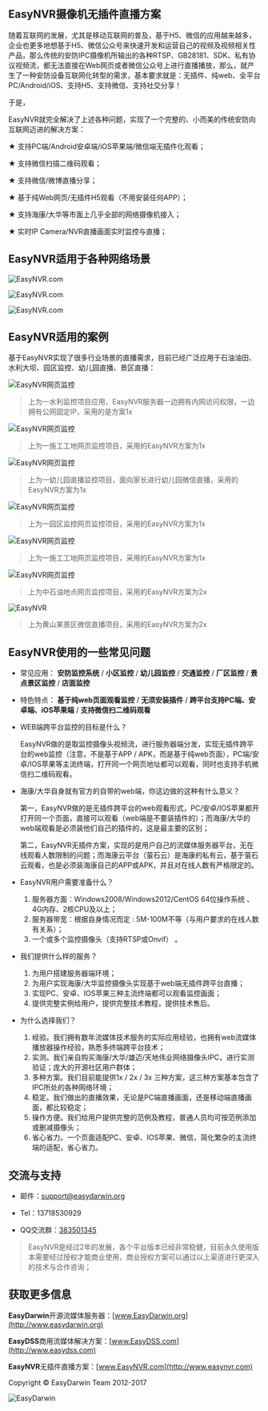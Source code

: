 ## EasyNVR摄像机无插件直播方案 ##

随着互联网的发展，尤其是移动互联网的普及，基于H5、微信的应用越来越多，企业也更多地想基于H5、微信公众号来快速开发和运营自己的视频及视频相关性产品，那么传统的安防IPC摄像机所输出的各种RTSP、GB28181、SDK、私有协议视频流，都无法直接在Web网页或者微信公众号上进行直播播放，那么，就产生了一种安防设备互联网化转型的需求，基本要求就是：无插件、纯web、全平台PC/Android/iOS、支持H5、支持微信、支持社交分享！

于是，

EasyNVR就完全解决了上述各种问题，实现了一个完整的、小而美的传统安防向互联网迈进的解决方案：

★ 支持PC端/Android安卓端/iOS苹果端/微信端无插件化观看；

★ 支持微信扫描二维码观看；

★ 支持微信/微博直播分享；

★ 基于纯Web网页/无插件H5观看（不用安装任何APP）；

★ 支持海康/大华等市面上几乎全部的网络摄像机接入；

★ 实时IP Camera/NVR直播画面实时监控与直播；


## EasyNVR适用于各种网络场景 ##

![EasyNVR.com](http://www.easydarwin.org/github/images/easynvr20171/slider-v1-img-11.jpg)

![EasyNVR.com](http://www.easydarwin.org/github/images/easynvr20171/slider-v1-img-2.jpg)

![EasyNVR.com](http://www.easydarwin.org/github/images/easynvr20171/slider-v1-img-3.jpg)

## EasyNVR适用的案例 ##

基于EasyNVR实现了很多行业场景的直播需求，目前已经广泛应用于石油油田、水利大坝、园区监控、幼儿园直播、景区直播：

![EasyNVR网页监控](http://img.blog.csdn.net/20170618113719479?watermark/2/text/aHR0cDovL2Jsb2cuY3Nkbi5uZXQveGllamlhc2h1/font/5a6L5L2T/fontsize/400/fill/I0JBQkFCMA==/dissolve/70/gravity/SouthEast)

> 上为一水利监控项目应用，EasyNVR服务器一边拥有内网访问权限，一边拥有公网固定IP，采用的是方案1x


![EasyNVR网页监控](http://img.blog.csdn.net/20170618113742875?watermark/2/text/aHR0cDovL2Jsb2cuY3Nkbi5uZXQveGllamlhc2h1/font/5a6L5L2T/fontsize/400/fill/I0JBQkFCMA==/dissolve/70/gravity/SouthEast)

> 上为一施工工地网页监控项目，采用的EasyNVR方案为1x

![EasyNVR网页监控](http://img.blog.csdn.net/20170618113757465?watermark/2/text/aHR0cDovL2Jsb2cuY3Nkbi5uZXQveGllamlhc2h1/font/5a6L5L2T/fontsize/400/fill/I0JBQkFCMA==/dissolve/70/gravity)

> 上为一幼儿园直播监控项目，面向家长进行幼儿园微信直播，采用的EasyNVR方案为1x

![EasyNVR网页监控](http://img.blog.csdn.net/20170618113819981?watermark/2/text/aHR0cDovL2Jsb2cuY3Nkbi5uZXQveGllamlhc2h1/font/5a6L5L2T/fontsize/400/fill/I0JBQkFCMA==/dissolve/70/gravity/SouthEast)

> 上为一园区监控网页监控项目，采用的EasyNVR方案为1x

![EasyNVR网页监控](http://img.blog.csdn.net/20170618113834235?watermark/2/text/aHR0cDovL2Jsb2cuY3Nkbi5uZXQveGllamlhc2h1/font/5a6L5L2T/fontsize/400/fill/I0JBQkFCMA==/dissolve/70/gravity)

> 上为一施工工地网页监控项目，采用的EasyNVR方案为1x

![EasyNVR网页监控](http://www.easydarwin.org/github/images/easynvr20171/easynvr_demo_x2_d2.png)

> 上为中石油地点网页监控项目，采用的EasyNVR方案为2x

![EasyNVR](http://img.blog.csdn.net/20170618114623601?watermark/2/text/aHR0cDovL2Jsb2cuY3Nkbi5uZXQveGllamlhc2h1/font/5a6L5L2T/fontsize/400/fill/I0JBQkFCMA==/dissolve/70/gravity)

> 上为黄山某景区微信直播项目，采用的EasyNVR方案为2x


## EasyNVR使用的一些常见问题 ##

- 常见应用： **安防监控系统** / **小区监控** / **幼儿园监控** / **交通监控** / **厂区监控** / **景点景区监控** / **店面监控**

- 特色特点： **基于纯web页面观看监控** / **无须安装插件** / **跨平台支持PC端、安卓端、iOS苹果端** / **支持微信扫二维码观看**
 
- WEB端跨平台监控的目标是什么？

	EasyNVR做的是取监控摄像头视频流，进行服务器端分发，实现无插件跨平台的web监控（注意，不是基于APP / APK，而是基于纯web页面），PC端/安卓/IOS苹果等主流终端，打开同一个网页地址都可以观看，同时也支持手机微信扫二维码观看。
 
- 海康/大华自身就有官方的自带的web端，你这边做的这种有什么意义？

	第一，EasyNVR做的是无插件跨平台的web观看形式，PC/安卓/IOS苹果都开打开同一个页面，直接可以观看（web端是不要装插件的）；而海康/大华的web端观看是必须装他们自己的插件的，这是最主要的区别；
	
	第二，EasyNVR无插件方案，实现的是用户自己的流媒体服务器平台，无在线观看人数限制的问题；而海康云平台（萤石云）是海康的私有云，基于萤石云观看，也是必须装海康自己的APP或APK，并且对在线人数有严格限定的。
 
- EasyNVR用户需要准备什么？

	1. 服务器方面：Windows2008/Windows2012/CentOS 64位操作系统 、4G内存、2核CPU及以上；
	2. 服务器带宽：根据自身情况而定 : 5M-100M不等（与用户要求的在线人数有关系）；
	3. 一个或多个监控摄像头（支持RTSP或Onvif） 。 
 
- 我们提供什么样的服务？

	1. 为用户搭建服务器端环境；
	2. 为用户实现海康/大华监控摄像头实现基于web端无插件跨平台直播；
	3. 实现PC、安卓、IOS苹果三种主流终端都可以观看监控画面；
	4. 提供完整实例给用户，提供完整技术教程，提供技术售后。 

- 为什么选择我们？ 

	1. 经验。我们拥有数年流媒体技术服务的实际应用经验，也拥有web流媒体播放器操作经验，熟悉多终端跨平台技术；
	2. 实测。我们亲自购买海康/大华/雄迈/天地伟业网络摄像头IPC，进行实测验证；庞大的开源社区用户群体；
	3. 多种方案。我们目前能提供1x / 2x / 3x  三种方案，这三种方案基本包含了IPC所处的各种网络环境；
	4. 稳定。我们做出的直播效果，无论是PC端直播画面，还是移动端直播画面，都比较稳定；
	5. 操作方便。我们给用户提供完整的范例及教程，普通人员均可按范例添加或删减摄像头；
	6. 省心省力。一个页面适配PC、安卓、IOS苹果、微信，简化繁杂的主流终端的适配，省心省力。

## 交流与支持 ##

- 邮件：[support@easydarwin.org](mailto:support@easydarwin.org) 

- Tel：13718530929

- QQ交流群：[383501345](https://jq.qq.com/?_wv=1027&k=5yTKuyy "EasyNVR")

> EasyNVR是经过2年的发展，各个平台版本已经非常稳健，目前永久使用版本需要经过授权才能商业使用，商业授权方案可以通过以上渠道进行更深入的技术与合作咨询；


## 获取更多信息 ##


**EasyDarwin**开源流媒体服务器：[www.EasyDarwin.org](http://www.easydarwin.org)

**EasyDSS**商用流媒体解决方案：[www.EasyDSS.com](http://www.easydss.com)

**EasyNVR**无插件直播方案：[www.EasyNVR.com](http://www.easynvr.com)

Copyright &copy; EasyDarwin Team 2012-2017

![EasyDarwin](http://www.easydarwin.org/skin/easydarwin/images/wx_qrcode.jpg)

